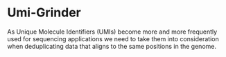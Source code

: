 # Umi-Grinder
As Unique Molecule Identifiers (UMIs) become more and more frequently used for sequencing applications we need to take them into consideration when deduplicating data that aligns to the same positions in the genome.
